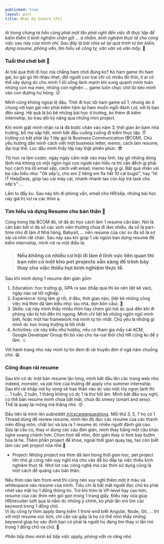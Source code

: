 ```yaml
---
published: true
layout: post
title: Nhật Ký Intern (P1)
---
```


*Ai trong chúng ta hẳn cũng phải một lần phải nghĩ đến việc đi thực tập để kiếm thêm ít kinh nghiệm chăn gối ... à nhầm, kinh nghiệm thực tế cho công việc sau này của mình nhỉ. Sau đây là bài chia sẻ lại quá trình từ tìm kiếm, dựng resume, phỏng vấn, tìm hiểu về công ty, vân vân và vân mây.* 😬

### Tuổi thơ chơi bời 🤭

Ai trải qua thời đi học mà chẳng ham chơi đúng ko? Ko ham game thì ham gái, ko gái gú thì nhậu nhẹt, đời người con trai chỉ có nhiêu đó thôi, ít ai có thể xây dựng dc cho mình 1 lối sống lành mạnh khi xung quanh mình toàn những con ma men, những con nghiện ... game luôn chực chờ lôi kéo mình vào con đường hư hỏng. 😔  
  
Mình cũng không ngoại lệ đâu. Thời đi học tôi ham game số 1, nhưng do ở chung với bạn gái nên phải kiềm hãm lại ham muốn ngồi đánh LoL với lũ bạn đến sáng. Hệ quả là bỏ bê những bài học ở trường, ko thèm đi kiếm internship, ko trau dồi kỹ năng qua những mini project.  
  
Khi mình giật mình nhận ra là đã bước chân vào năm 3, thời gian ăn bám nhà trường, bố mẹ sắp hết, mình bắt đầu cuống cuồng đi kiếm thực tập. Ở trường có bắt phải lấy 1 lớp gọi là Business Communication (BCOM). Chủ yếu hướng dẫn mình cách viết một business letter, memo, cách làm resume, đại loại thế. Lúc đầu mình thấy lớp này thật phiền phức. 😎  
  
Tôi học ra làm coder, ngày ngày cắm mặt vào máy tính, tay gõ những dòng lệnh mà không có một ngôn ngữ con người nào hiểu ra thì cần đếch gì phải học cách trả lời email sếp, cách viết email, memo hay gì gì. Bất quá nhắn vài ba câu kiểu như: "Ok sếp's, cho em 2 tiếng em fix hết 10 cái bugs!", hay "Hi IT HelpDesk, giúp tao cài máy cái, nhanh nhanh tao còn kịp trả task cho sếp's" ...  
  
Lầm to đấy ku. Sau này khi đi phỏng vấn, email cho HR/sếp, những bài học này giá trị vcl ra các thím ạ.

### Tìm hiểu và dựng Resume cho bản thân 🤤

Cũng trong lớp BCOM đó, tớ đã dc học cách làm 1 resume căn bản. Nói là căn bản bởi vì đa số các sinh viên thường chưa đi làm nhiều, đa số là part-time như đi làm ở Nhà hàng, Babysit, ... nên resume của các sv đa số là sơ sài và nhìn rất chán. Sau này sau khi giúp 1 vài ngừoi bạn dựng resume để kiếm internship, mình rút ra một điều là:  

> ### **Nếu không có nhiều cơ hội đi làm ở lĩnh vực liên quan thì bạn nên có một kho pet projects sẵn sàng để trình bày thay cho việc thiếu hụt kinh nghiệm thực tế.**

Sau khi mình dựng 1 resume đơn giản gồm: 
1. Education: học trường gì, GPA ra sao (thấp quá thì ko nên liệt kê vào), ngày nào sẽ tốt nghiệp.
1. Experience: từng làm gì rồi, ở đâu, thời gian nào, (liệt kê những công việc mà thím đã làm 						kiểu như: lau nhà, dọn bồn cầu). 💩
1. Skills: cái này mình thấy nhiều thím hay chém gió hơi ác quá đến khi đi phỏng vấn bị hỏi đến 				thì ngọng. Mình chỉ liệt kê những ngôn ngữ mình biết, hoặc một hai framework mà mình tự 			tin nhất. Chủ yếu là những gì mình dc học trong trường là tốt nhất.
1. Activities: cái này kiểu như hobby, nếu có tham gia mấy cái ACM, Google Developer Group thì bỏ 					vào cho ha-oai thôi chứ HR cũng ko để ý lắm. ☺️
  
  
Với hành trang như này mình tự tin đem đi rải truyền đơn ở ngã năm chuồng chó. 😆

### Công đoạn rải resume

Sau khi có dc một bản resume lận lưng, mình bắt đầu lên các trang web như indeed, monster, và job hire của trường để apply cho summer internship.  
Sau khi rải khắp nơi hy vọng sẽ trao thân vào dc vào một cty ngon lành thì ... 1 tuần, 2 tuần, 1 tháng không có dc 1 lá thư hồi âm. Mình bắt đầu suy nghĩ, có thể bản resume mình chưa bắt mắt, chưa đủ smexy (smart and sexy). Thế là quay lại mông má thằng nhỏ. 😚  

Đầu tiên là mình lên subreddit [/r/cscareerquestions](https://www.reddit.com/r/cscareerquestions/). Mỗi thứ 3, 5, 7 họ có 1 Thread dùng để review resume, mình lên đó đọc các resume của các thanh niên đồng môn, chắt lọc và lựa ra 1 resume dc nhiều người đánh giá cao. Sửa lại câu cú, thay vì dùng các câu đơn giản, mình thay bằng một câu khác nghe soang chảnh hơn. Chọn font dễ nhìn, đơn giản thay vì font bay bướm hoa lá hẹ. Thêm phần project để khoe, ngoài thời gian quay tay, tao còn biết làm các pet project nữa nhé.🤫  

- Project: Những project mà thím đã làm trong thời gian học, pet project lớn nhỏ gì cũng nên suy nghĩ mà cho vào để bù đắp lại việc thiếu kinh nghiệm thực tế. Nhớ list các công nghệ mà các thím sử dụng cũng là một cách để quảng cáo bản thân.

Nếu thím nào làm front-end thì cũng nên suy nghĩ thêm một ít màu và whitespace vào resume của mình. Tiêu chí là bắt mắt người đọc chứ ko phải nhét vào mắt họ 1 đống thông tin. Trừ khi thím là VP-level hay cao hơn, resume của các thím nên gói gọn trong 1 trang giấy. Điều này vừa giúp HR/recuiter lướt qua là nắm dc những ý chính, ko phải lần mò tìm các keyword trong 1 đống chữ.  
Ví dụ công ty thím apply đang kiếm 1 front-end biết Angular, Node, Git, ... thì với một resume xúc tích, chỉ cần vài giây là họ có thể nhìn thấy những keyword giúp họ xác định bạn có phải là người họ đang tìm thay vì lần mò trong 1 đống chữ và chữ. 😬  

_Phần tiếp theo mình kể tiếp việc apply, phỏng vấn ra răng nhé._
